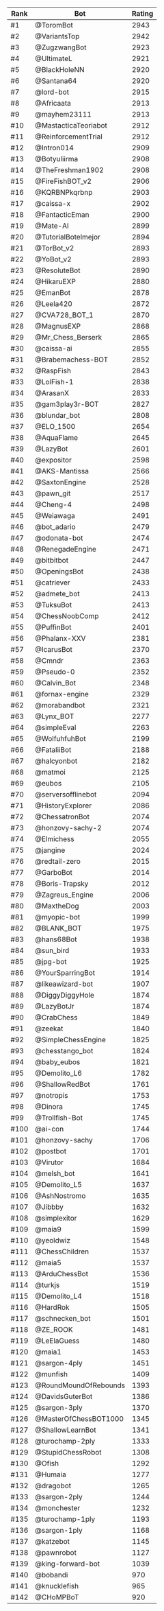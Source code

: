 Rank|Bot|Rating
---|---|---
#1|@ToromBot|2943
#2|@VariantsTop|2942
#3|@ZugzwangBot|2923
#4|@UltimateL|2921
#5|@BlackHoleNN|2920
#6|@Santana64|2920
#7|@lord-bot|2915
#8|@Africaata|2913
#9|@mayhem23111|2913
#10|@MastacticaTeoriabot|2912
#11|@ReinforcementTrial|2912
#12|@Intron014|2909
#13|@Botyuliirma|2908
#14|@TheFreshman1902|2908
#15|@FireFishBOT_v2|2906
#16|@KQRBNPkqrbnp|2903
#17|@caissa-x|2902
#18|@FantacticEman|2900
#19|@Mate-AI|2899
#20|@TutorialBotelmejor|2894
#21|@TorBot_v2|2893
#22|@YoBot_v2|2893
#23|@ResoluteBot|2890
#24|@HikaruEXP|2880
#25|@EmanBot|2878
#26|@Leela420|2872
#27|@CVA728_BOT_1|2870
#28|@MagnusEXP|2868
#29|@Mr_Chess_Berserk|2865
#30|@caissa-ai|2855
#31|@Brabemachess-BOT|2852
#32|@RaspFish|2843
#33|@LolFish-1|2838
#34|@ArasanX|2833
#35|@gam3play3r-BOT|2827
#36|@blundar_bot|2808
#37|@ELO_1500|2654
#38|@AquaFlame|2645
#39|@LazyBot|2601
#40|@expositor|2598
#41|@AKS-Mantissa|2566
#42|@SaxtonEngine|2528
#43|@pawn_git|2517
#44|@Cheng-4|2498
#45|@Weiawaga|2491
#46|@bot_adario|2479
#47|@odonata-bot|2474
#48|@RenegadeEngine|2471
#49|@bitbitbot|2447
#50|@OpeningsBot|2438
#51|@catriever|2433
#52|@admete_bot|2413
#53|@TuksuBot|2413
#54|@ChessNoobComp|2412
#55|@PuffinBot|2401
#56|@Phalanx-XXV|2381
#57|@IcarusBot|2370
#58|@Cmndr|2363
#59|@Pseudo-0|2352
#60|@Calvin_Bot|2348
#61|@fornax-engine|2329
#62|@morabandbot|2321
#63|@Lynx_BOT|2277
#64|@simpleEval|2263
#65|@WolfuhfuhBot|2199
#66|@FataliiBot|2188
#67|@halcyonbot|2182
#68|@matmoi|2125
#69|@eubos|2105
#70|@serversofflinebot|2094
#71|@HistoryExplorer|2086
#72|@ChessatronBot|2074
#73|@honzovy-sachy-2|2074
#74|@Elmichess|2055
#75|@jangine|2024
#76|@redtail-zero|2015
#77|@GarboBot|2014
#78|@Boris-Trapsky|2012
#79|@Zagreus_Engine|2006
#80|@MaxtheDog|2003
#81|@myopic-bot|1999
#82|@BLANK_BOT|1975
#83|@hans68Bot|1938
#84|@sun_bird|1933
#85|@jpg-bot|1925
#86|@YourSparringBot|1914
#87|@likeawizard-bot|1907
#88|@DiggyDiggyHole|1874
#89|@LazyBotJr|1874
#90|@CrabChess|1849
#91|@zeekat|1840
#92|@SimpleChessEngine|1825
#93|@chesstango_bot|1824
#94|@baby_eubos|1821
#95|@Demolito_L6|1782
#96|@ShallowRedBot|1761
#97|@notropis|1753
#98|@Dinora|1745
#99|@Trollfish-Bot|1745
#100|@ai-con|1744
#101|@honzovy-sachy|1706
#102|@postbot|1701
#103|@Virutor|1684
#104|@melsh_bot|1641
#105|@Demolito_L5|1637
#106|@AshNostromo|1635
#107|@Jibbby|1632
#108|@simplexitor|1629
#109|@maia9|1599
#110|@yeoldwiz|1548
#111|@ChessChildren|1537
#112|@maia5|1537
#113|@ArduChessBot|1536
#114|@turkjs|1519
#115|@Demolito_L4|1518
#116|@HardRok|1505
#117|@schnecken_bot|1501
#118|@ZE_ROOK|1481
#119|@LeElaGuess|1480
#120|@maia1|1453
#121|@sargon-4ply|1451
#122|@munfish|1409
#123|@RoundMoundOfRebounds|1393
#124|@DavidsGuterBot|1386
#125|@sargon-3ply|1370
#126|@MasterOfChessBOT1000|1345
#127|@ShallowLearnBot|1341
#128|@turochamp-2ply|1333
#129|@StupidChessRobot|1308
#130|@Ofish|1292
#131|@Humaia|1277
#132|@dragobot|1265
#133|@sargon-2ply|1244
#134|@monchester|1232
#135|@turochamp-1ply|1193
#136|@sargon-1ply|1168
#137|@katzebot|1145
#138|@pawnrobot|1127
#139|@king-forward-bot|1039
#140|@bobandi|970
#141|@knucklefish|965
#142|@CHoMPBoT|920
